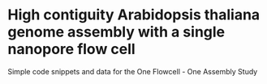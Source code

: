 # High contiguity Arabidopsis thaliana genome assembly with a single nanopore flow cell

Simple code snippets and data for the One Flowcell - One Assembly Study
